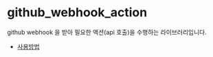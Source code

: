 # github_webhook_action

github webhook 을 받아 필요한 액션(api 호출)을 수행하는 라이브러리입니다.

- [사용방법](./main/README.md)
